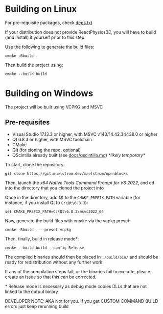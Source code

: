 # Building on Linux

For pre-requisite packages, check [deps.txt](./deps.txt)

If your distribution does not provide ReactPhysics3D, you will have to build (and install) it yourself prior to this step

Use the following to generate the build files:

    cmake -Bbuild .

Then build the project using:

    cmake --build build

# Building on Windows

The project will be built using VCPKG and MSVC

## Pre-requisites

* Visual Studio 17.13.3 or higher, with MSVC v143/14.42.34438.0 or higher
* Qt 6.8.3 or higher, with MSVC toolchain
* CMake
* Git (for cloning the repo, optional)
* QScintilla already built (see [docs/qscintilla.md](./docs/qscintilla.md)) *\*likely temporary\**

To start, clone the repository:

    git clone https://git.maelstrom.dev/maelstrom/openblocks

Then, launch the *x64 Native Tools Command Prompt for VS 2022*, and cd into the directory that you cloned the project into

Once in the directory, add Qt to the `CMAKE_PREFIX_PATH` variable (for instance, if you install Qt to `C:\Qt\6.8.3`):

    set CMAKE_PREFIX_PATH=C:\Qt\6.8.3\msvc2022_64

Now, generate the build files with cmake via the vcpkg preset:

    cmake -Bbuild . --preset vcpkg

Then, finally, build in release mode\*:

    cmake --build build --config Release

The compiled binaries should then be placed in `./build/bin/` and should be ready for redistribution without any further work.

If any of the compilation steps fail, or the binaries fail to execute, please create an issue so that this can be corrected.

\* Release mode is necessary as debug mode copies DLLs that are not linked to the output binary

DEVELOPER NOTE: AKA Not for you. If you get CUSTOM COMMAND BUILD errors just keep rerunning build